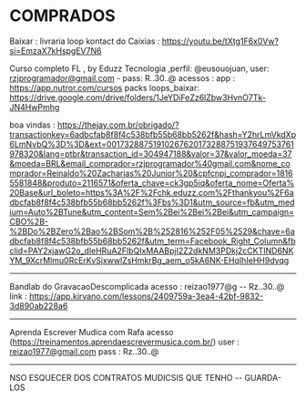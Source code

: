 # COMPRADOS

Baixar : livraria loop kontact do Caixias : https://youtu.be/tXtg1F6x0Vw?si=EmzaX7kHspgEV7N6

Curso completo FL , by Eduzz Tecnologia ,perfil: @eusouojuan,
user: rzjprogramador@gmail.com - pass: R..30..@
acessos :
app : https://app.nutror.com/cursos
packs loops_baixar: https://drive.google.com/drive/folders/1JeYDiFeZz6lZbw3HvnO7Tk-JN4HwPmhg

boa vindas : https://thejay.com.br/obrigado/?transactionkey=6adbcfab8f8f4c538bfb55b68bb5262f&hash=Y2hrLmVkdXp6LmNvbQ%3D%3D&ext=00173288751910267620173288751937649753761978320&lang=ptbr&transaction_id=304947188&valor=37&valor_moeda=37&moeda=BRL&email_comprador=rzjprogramador%40gmail.com&nome_comprador=Reinaldo%20Zacharias%20Junior%20&cpfcnpj_comprador=18165581848&produto=2116571&oferta_chave=ck3gp5iq&oferta_nome=Oferta%20Base&url_boleto=https%3A%2F%2Fchk.eduzz.com%2Fthankyou%2F6adbcfab8f8f4c538bfb55b68bb5262f%3Fbs%3D1&utm_source=fb&utm_medium=Auto%2BTune&utm_content=Sem%2Bei%2Bei%2Bei&utm_campaign=CBO%2B-%2BDo%2BZero%2Bao%2BSom%2B%252816%252F05%2529&chave=6adbcfab8f8f4c538bfb55b68bb5262f&utm_term=Facebook_Right_Column&fbclid=PAY2xjawG2o_dleHRuA2FlbQIxMAABpjI2Z2dkNM3PDkj2cCKTIND6NKYM_9XcrMlmu0RcErKvSjxwwlZsHmkrBg_aem_o5kA6NK-EHqIhIeHH9dyqg

---
Bandlab do GravacaoDescomplicada
acesso : reizao1977@g -- Rz..30..@
link : https://app.kirvano.com/lessons/2409759a-3ea4-42bf-9832-3d890ab228a6

---

Aprenda Escrever Mudica com Rafa
acesso (https://treinamentos.aprendaescrevermusica.com.br/)
user : reizao1977@gmail.com
pass : Rz..30..@

---

NSO ESQUECER DOS CONTRATOS MUDICSIS QUE TENHO -- GUARDA-LOS